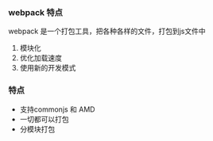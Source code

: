 ### webpack 特点
webpack 是一个打包工具，把各种各样的文件，打包到js文件中

1. 模块化
2. 优化加载速度
3. 使用新的开发模式

### 特点

- 支持commonjs 和 AMD
- 一切都可以打包
- 分模块打包